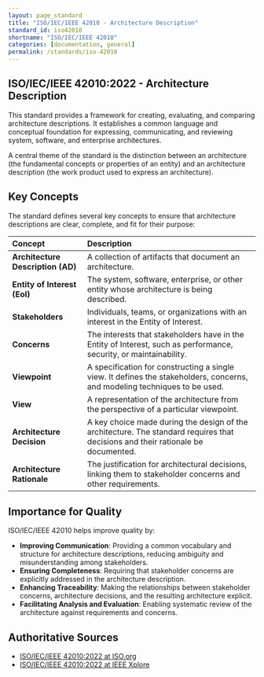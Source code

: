 ```yaml
---
layout: page_standard
title: "ISO/IEC/IEEE 42010 - Architecture Description"
standard_id: iso42010
shortname: "ISO/IEC/IEEE 42010"
categories: [documentation, general]
permalink: /standards/iso-42010
---
```


## ISO/IEC/IEEE 42010:2022 - Architecture Description

This standard provides a framework for creating, evaluating, and comparing architecture descriptions. It establishes a common language and conceptual foundation for expressing, communicating, and reviewing system, software, and enterprise architectures.

A central theme of the standard is the distinction between an architecture (the fundamental concepts or properties of an entity) and an architecture description (the work product used to express an architecture).

## Key Concepts

The standard defines several key concepts to ensure that architecture descriptions are clear, complete, and fit for their purpose:

| Concept | Description |
|:--- |:--- |
| **Architecture Description (AD)** | A collection of artifacts that document an architecture. |
| **Entity of Interest (EoI)** | The system, software, enterprise, or other entity whose architecture is being described. |
| **Stakeholders** | Individuals, teams, or organizations with an interest in the Entity of Interest. |
| **Concerns** | The interests that stakeholders have in the Entity of Interest, such as performance, security, or maintainability. |
| **Viewpoint** | A specification for constructing a single view. It defines the stakeholders, concerns, and modeling techniques to be used. |
| **View** | A representation of the architecture from the perspective of a particular viewpoint. |
| **Architecture Decision** | A key choice made during the design of the architecture. The standard requires that decisions and their rationale be documented. |
| **Architecture Rationale** | The justification for architectural decisions, linking them to stakeholder concerns and other requirements. |


## Importance for Quality

ISO/IEC/IEEE 42010 helps improve quality by:

*   **Improving Communication**: Providing a common vocabulary and structure for architecture descriptions, reducing ambiguity and misunderstanding among stakeholders.
*   **Ensuring Completeness**: Requiring that stakeholder concerns are explicitly addressed in the architecture description.
*   **Enhancing Traceability**: Making the relationships between stakeholder concerns, architecture decisions, and the resulting architecture explicit.
*   **Facilitating Analysis and Evaluation**: Enabling systematic review of the architecture against requirements and concerns.

## Authoritative Sources

- [ISO/IEC/IEEE 42010:2022 at ISO.org](https://www.iso.org/standard/85720.html)
- [ISO/IEC/IEEE 42010:2022 at IEEE Xplore](https://ieeexplore.ieee.org/document/9979699)
